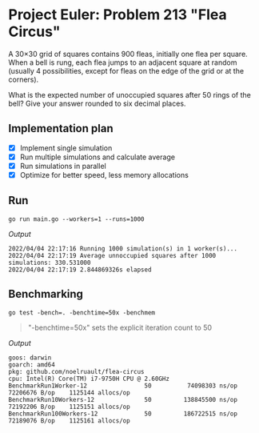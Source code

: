 # Project Euler: Problem 213 "Flea Circus"

A 30×30 grid of squares contains 900 fleas, initially one flea per square.
When a bell is rung, each flea jumps to an adjacent square at random (usually 4 possibilities, except for fleas on the edge of the grid or at the corners).

What is the expected number of unoccupied squares after 50 rings of the bell? Give your answer rounded to six decimal places.

## Implementation plan

- [x] Implement single simulation
- [x] Run multiple simulations and calculate average
- [x] Run simulations in parallel
- [x] Optimize for better speed, less memory allocations

## Run

    go run main.go --workers=1 --runs=1000

*Output*

    2022/04/04 22:17:16 Running 1000 simulation(s) in 1 worker(s)...
    2022/04/04 22:17:19 Average unnoccupied squares after 1000 simulations: 330.531000
    2022/04/04 22:17:19 2.844869326s elapsed

## Benchmarking

    go test -bench=. -benchtime=50x -benchmem

> "-benchtime=50x" sets the explicit iteration count to 50

*Output*

    goos: darwin
    goarch: amd64
    pkg: github.com/noelruault/flea-circus
    cpu: Intel(R) Core(TM) i7-9750H CPU @ 2.60GHz
    BenchmarkRun1Worker-12                50          74098303 ns/op        72206676 B/op    1125144 allocs/op
    BenchmarkRun10Workers-12              50         138845500 ns/op        72192206 B/op    1125151 allocs/op
    BenchmarkRun100Workers-12             50         186722515 ns/op        72189076 B/op    1125161 allocs/op
